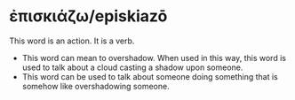 # ἐπισκιάζω/episkiazō 
This word is an action. It is a verb.

* This word can mean to overshadow. When used in this way, this word is used to talk about a cloud casting a shadow upon someone.
* This word can be used to talk about someone doing something that is somehow like overshadowing someone.
